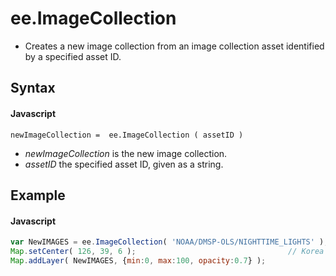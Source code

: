 # ee.ImageCollection
- Creates a new image collection from an image collection asset identified by a specified asset ID.

## Syntax

#### Javascript
```
newImageCollection =  ee.ImageCollection ( assetID )
```

- *newImageCollection* is the new image collection.
- *assetID* the specified asset ID, given as a string.

## Example

#### Javascript
```javascript
var NewIMAGES = ee.ImageCollection( 'NOAA/DMSP-OLS/NIGHTTIME_LIGHTS' );
Map.setCenter( 126, 39, 6 );                                  // Korea
Map.addLayer( NewIMAGES, {min:0, max:100, opacity:0.7} );
```
